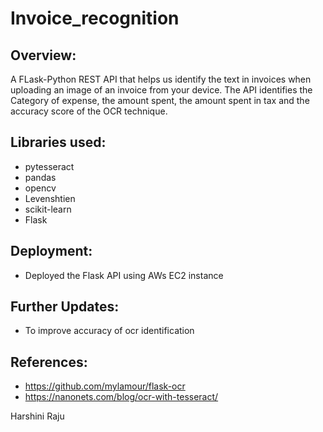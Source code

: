 # Invoice_recognition

## Overview:
A FLask-Python REST API that helps us identify the text in invoices when uploading an image of an invoice from your device. The API identifies the Category of expense, the amount spent, the amount spent in tax and the accuracy score of the OCR technique.

## Libraries used:
- pytesseract
- pandas
- opencv
- Levenshtien
- scikit-learn
- Flask


## Deployment:
- Deployed the Flask API using AWs EC2 instance

## Further Updates:
- To improve accuracy of ocr identification

## References:
- https://github.com/mylamour/flask-ocr
- https://nanonets.com/blog/ocr-with-tesseract/



Harshini Raju
